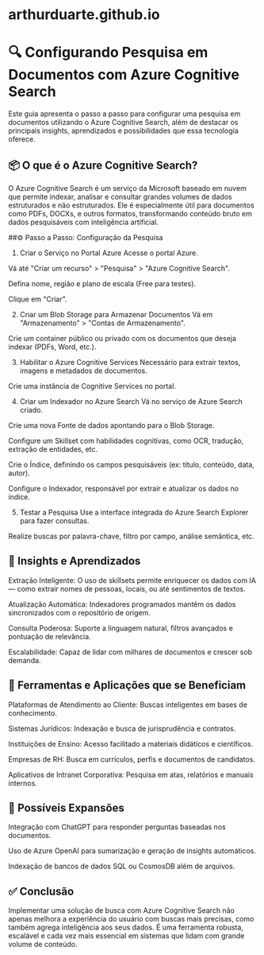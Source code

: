 # arthurduarte.github.io
# 🔍 Configurando Pesquisa em Documentos com Azure Cognitive Search
Este guia apresenta o passo a passo para configurar uma pesquisa em documentos utilizando o Azure Cognitive Search, além de destacar os principais insights, aprendizados e possibilidades que essa tecnologia oferece.

## 📦 O que é o Azure Cognitive Search?
O Azure Cognitive Search é um serviço da Microsoft baseado em nuvem que permite indexar, analisar e consultar grandes volumes de dados estruturados e não estruturados. Ele é especialmente útil para documentos como PDFs, DOCXs, e outros formatos, transformando conteúdo bruto em dados pesquisáveis com inteligência artificial.

##⚙️ Passo a Passo: Configuração da Pesquisa
1. Criar o Serviço no Portal Azure
Acesse o portal Azure.

Vá até "Criar um recurso" > "Pesquisa" > "Azure Cognitive Search".

Defina nome, região e plano de escala (Free para testes).

Clique em "Criar".

2. Criar um Blob Storage para Armazenar Documentos
Vá em "Armazenamento" > "Contas de Armazenamento".

Crie um container público ou privado com os documentos que deseja indexar (PDFs, Word, etc.).

3. Habilitar o Azure Cognitive Services
Necessário para extrair textos, imagens e metadados de documentos.

Crie uma instância de Cognitive Services no portal.

4. Criar um Indexador no Azure Search
Vá no serviço de Azure Search criado.

Crie uma nova Fonte de dados apontando para o Blob Storage.

Configure um Skillset com habilidades cognitivas, como OCR, tradução, extração de entidades, etc.

Crie o Índice, definindo os campos pesquisáveis (ex: título, conteúdo, data, autor).

Configure o Indexador, responsável por extrair e atualizar os dados no índice.

5. Testar a Pesquisa
Use a interface integrada do Azure Search Explorer para fazer consultas.

Realize buscas por palavra-chave, filtro por campo, análise semântica, etc.

## 🧠 Insights e Aprendizados
Extração Inteligente: O uso de skillsets permite enriquecer os dados com IA — como extrair nomes de pessoas, locais, ou até sentimentos de textos.

Atualização Automática: Indexadores programados mantêm os dados sincronizados com o repositório de origem.

Consulta Poderosa: Suporte a linguagem natural, filtros avançados e pontuação de relevância.

Escalabilidade: Capaz de lidar com milhares de documentos e crescer sob demanda.

## 🧰 Ferramentas e Aplicações que se Beneficiam
Plataformas de Atendimento ao Cliente: Buscas inteligentes em bases de conhecimento.

Sistemas Jurídicos: Indexação e busca de jurisprudência e contratos.

Instituições de Ensino: Acesso facilitado a materiais didáticos e científicos.

Empresas de RH: Busca em currículos, perfis e documentos de candidatos.

Aplicativos de Intranet Corporativa: Pesquisa em atas, relatórios e manuais internos.

## 🧪 Possíveis Expansões
Integração com ChatGPT para responder perguntas baseadas nos documentos.

Uso de Azure OpenAI para sumarização e geração de insights automáticos.

Indexação de bancos de dados SQL ou CosmosDB além de arquivos.

## ✅ Conclusão
Implementar uma solução de busca com Azure Cognitive Search não apenas melhora a experiência do usuário com buscas mais precisas, como também agrega inteligência aos seus dados. É uma ferramenta robusta, escalável e cada vez mais essencial em sistemas que lidam com grande volume de conteúdo.
